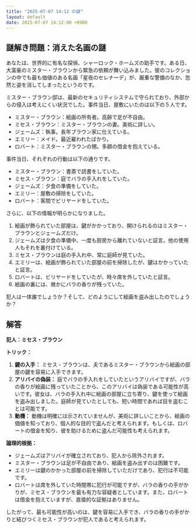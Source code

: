 ```yaml
---
title: "2025-07-07 14:12 の謎"
layout: default
date: 2025-07-07 14:12:00 +0900
---
```

## 謎解き問題：消えた名画の謎

あなたは、世界的に有名な探偵、シャーロック・ホームズの助手です。ある日、大富豪のミスター・ブラウンから緊急の依頼が舞い込みました。彼のコレクションの中でも最も価値のある名画「星夜のセレナーデ」が、厳重な警備のなか、忽然と姿を消してしまったというのです。

ミスター・ブラウン邸は、最新のセキュリティシステムで守られており、外部からの侵入は考えにくい状況でした。事件当日、屋敷にいたのは以下の５人です。

*   ミスター・ブラウン：絵画の所有者。高齢で足が不自由。
*   ミセス・ブラウン：ミスター・ブラウンの妻。美術に詳しい。
*   ジェームズ：執事。長年ブラウン家に仕えている。
*   エミリー：メイド。最近雇われたばかり。
*   ロバート：ミスター・ブラウンの甥。多額の借金を抱えている。

事件当日、それぞれの行動は以下の通りです。

*   ミスター・ブラウン：書斎で読書をしていた。
*   ミセス・ブラウン：庭でバラの手入れをしていた。
*   ジェームズ：夕食の準備をしていた。
*   エミリー：屋敷の掃除をしていた。
*   ロバート：客間でビリヤードをしていた。

さらに、以下の情報が明らかになりました。

1.  絵画が飾られていた部屋は、鍵がかかっており、開けられるのはミスター・ブラウンとジェームズだけ。
2.  ジェームズは夕食の準備中、一度も厨房から離れていないと証言。他の使用人もそれを裏付けている。
3.  ミセス・ブラウンは庭の手入れ中、常に庭師が見ていた。
4.  エミリーは、絵画が飾られていた部屋の前を掃除したが、鍵はかかっていたと証言。
5.  ロバートは、ビリヤードをしていたが、時々席を外していたと証言。
6.  絵画の裏には、微かにバラの香りが残っていた。

犯人は一体誰でしょうか？そして、どのようにして絵画を盗み出したのでしょうか？

## 解答

**犯人：ミセス・ブラウン**

**トリック：**

1.  **鍵の入手：** ミセス・ブラウンは、夫であるミスター・ブラウンから絵画の部屋の鍵を容易に入手できます。
2.  **アリバイの偽装：** 庭でバラの手入れをしていたというアリバイですが、バラの香りが絵画に残っていたことから、このアリバイは偽装である可能性が高いです。彼女は、バラの手入れ中に絵画の部屋に立ち寄り、鍵を使って絵画を盗み出しました。庭師が見ていたとしても、短い時間であれば目を盗むことは可能です。
3.  **動機：** 動機は明確には示されていませんが、美術に詳しいことから、絵画の価値を知っており、個人的な目的で盗んだと考えられます。もしくは、ロバートの借金を知り、彼を助けるために盗んだ可能性も考えられます。

**論理的根拠：**

*   ジェームズはアリバイが確立されており、犯人から除外されます。
*   ミスター・ブラウンは足が不自由であり、絵画を盗み出すのは困難です。
*   エミリーは鍵のかかった部屋の前を掃除していただけであり、犯行は不可能です。
*   ロバートは席を外していた時間帯に犯行が可能ですが、バラの香りの手がかりが、ミセス・ブラウンを最も有力な容疑者としています。また、ロバートは借金を抱えていますが、直接的な証拠はありません。

したがって、最も可能性が高いのは、鍵を容易に入手でき、バラの香りの手がかりと結びつくミセス・ブラウンが犯人であると考えられます。
